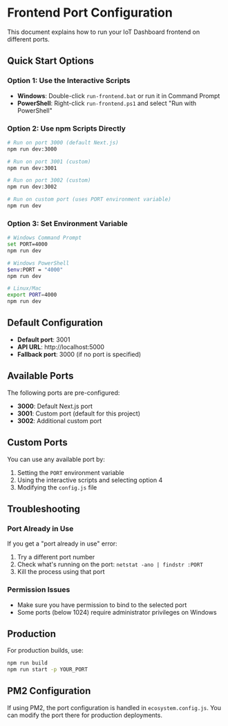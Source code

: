 # Frontend Port Configuration

This document explains how to run your IoT Dashboard frontend on different ports.

## Quick Start Options

### Option 1: Use the Interactive Scripts
- **Windows**: Double-click `run-frontend.bat` or run it in Command Prompt
- **PowerShell**: Right-click `run-frontend.ps1` and select "Run with PowerShell"

### Option 2: Use npm Scripts Directly
```bash
# Run on port 3000 (default Next.js)
npm run dev:3000

# Run on port 3001 (custom)
npm run dev:3001

# Run on port 3002 (custom)
npm run dev:3002

# Run on custom port (uses PORT environment variable)
npm run dev
```

### Option 3: Set Environment Variable
```bash
# Windows Command Prompt
set PORT=4000
npm run dev

# Windows PowerShell
$env:PORT = "4000"
npm run dev

# Linux/Mac
export PORT=4000
npm run dev
```

## Default Configuration

- **Default port**: 3001
- **API URL**: http://localhost:5000
- **Fallback port**: 3000 (if no port is specified)

## Available Ports

The following ports are pre-configured:
- **3000**: Default Next.js port
- **3001**: Custom port (default for this project)
- **3002**: Additional custom port

## Custom Ports

You can use any available port by:
1. Setting the `PORT` environment variable
2. Using the interactive scripts and selecting option 4
3. Modifying the `config.js` file

## Troubleshooting

### Port Already in Use
If you get a "port already in use" error:
1. Try a different port number
2. Check what's running on the port: `netstat -ano | findstr :PORT`
3. Kill the process using that port

### Permission Issues
- Make sure you have permission to bind to the selected port
- Some ports (below 1024) require administrator privileges on Windows

## Production

For production builds, use:
```bash
npm run build
npm run start -p YOUR_PORT
```

## PM2 Configuration

If using PM2, the port configuration is handled in `ecosystem.config.js`. You can modify the port there for production deployments.
